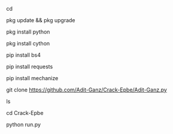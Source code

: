 cd

pkg update && pkg upgrade

pkg install python

pkg install cython

pip install bs4

 pip install requests

 pip install mechanize

git clone https://github.com/Adit-Ganz/Crack-Epbe/Adit-Ganz.py

ls

cd Crack-Epbe


 python run.py

